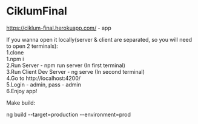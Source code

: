 # CiklumFinal

https://ciklum-final.herokuapp.com/ - app <br>


If you wanna open it locally(server & client are separated, so you will need to open 2 terminals): <br>
1.clone <br>
1.npm i <br>
2.Run Server - npm run server (In first terminal)<br>
3.Run Client Dev Server - ng serve (In second terminal)<br>
4.Go to http://localhost:4200/ <br>
5.Login - admin, pass - admin <br>
6.Enjoy app! <br>

Make build: 

ng build --target=production --environment=prod
